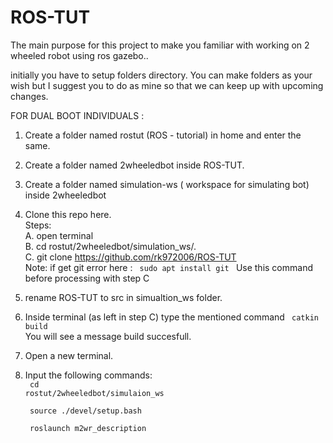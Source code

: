 # ROS-TUT
The main purpose for this project to make you familiar with working on 2 wheeled robot 
using ros gazebo..

 initially you have to setup folders directory.
You can make folders as your wish but I suggest you to do as 
mine so that we can keep up with upcoming changes.

FOR DUAL BOOT INDIVIDUALS :
1. Create a folder named rostut (ROS - tutorial) in home and enter the same.
2. Create a folder named 2wheeledbot inside ROS-TUT.
3. Create a folder named simulation-ws ( workspace for simulating  bot) inside 2wheeledbot
4. Clone this repo here. <br>
   Steps:<br>
   A. open terminal <br>
   B. cd rostut/2wheeledbot/simulation_ws/. <br>
   C. git clone https://github.com/rk972006/ROS-TUT <br>
       Note: if get git error here : <code> 
sudo apt install git   </code> 
Use this command before processing with step C <br> 
5. rename ROS-TUT to src in simualtion_ws folder. <br>
6. Inside terminal (as left in step C) type the mentioned  command <code> catkin build </code> <br>
You will see a message build succesfull. <br>
  1.  Open a new terminal.
  2.  Input the following commands: <br>
<code> cd rostut/2wheeledbot/simulaion_ws</code><br>
   
       <code> source ./devel/setup.bash  </code><br>

       <code> roslaunch m2wr_description</code>
